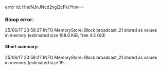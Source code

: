 error id: HhdNJnJNcd2vgj2cP/JYhw==
### Bloop error:

25/06/17 23:59:27 INFO MemoryStore: Block broadcast_21 stored as values in memory (estimated size 198.6 KiB, free 4.5 GiB)
#### Short summary: 

25/06/17 23:59:27 INFO MemoryStore: Block broadcast_21 stored as values in memory (estimated size 19...